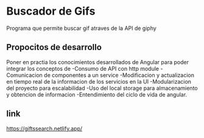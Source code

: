 # Buscador de Gifs

Programa que permite buscar gif atraves de la API de giphy

## Propocitos de desarrollo

Poner en practia los conocimientos desarrollados de Angular para poder integrar los conceptos de
-Consumo de API con http module
-Comunicacion de componentes a un service
-Modificacion y actualizacion en tiempo real de la informacion de los servicios en la UI
-Modularizacion del proyecto para escalabilidad
-Uso del local storage para almacenamiento y obtencion de informacion
-Entendimiento del ciclo de vida de angular.


## link 

https://giftssearch.netlify.app/